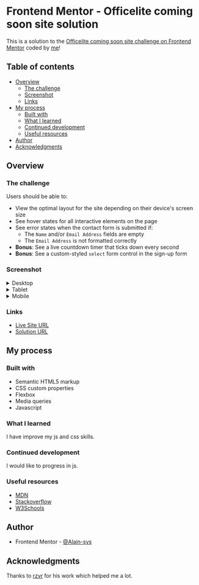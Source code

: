 # Frontend Mentor - Officelite coming soon site solution

This is a solution to the [Officelite coming soon site challenge on Frontend Mentor](https://www.frontendmentor.io/challenges/officelite-coming-soon-site-M4DIPNz8g) coded by [me](https://github.com/Alain-sys)!
## Table of contents

- [Overview](#overview)
  - [The challenge](#the-challenge)
  - [Screenshot](#screenshot)
  - [Links](#links)
- [My process](#my-process)
  - [Built with](#built-with)
  - [What I learned](#what-i-learned)
  - [Continued development](#continued-development)
  - [Useful resources](#useful-resources)
- [Author](#author)
- [Acknowledgments](#acknowledgments)

## Overview

### The challenge

Users should be able to:

- View the optimal layout for the site depending on their device's screen size
- See hover states for all interactive elements on the page
- See error states when the contact form is submitted if:
  - The `Name` and/or `Email Address` fields are empty
  - The `Email Address` is not formatted correctly
- **Bonus**: See a live countdown timer that ticks down every second
- **Bonus**: See a custom-styled `select` form control in the sign-up form

### Screenshot

<details>
  <summary>Desktop</summary>
  <img src="img/Desktop-officelite-coming-soon-site.png" alt=""/>
  <img src="img/Desktop-officelite-coming-soon-site-sign-up.png" alt=""/>
</details>

<details>
  <summary>Tablet</summary>
  <p align="center">
    <img src="img/Tablet-officelite-coming-soon-site.png" alt=""/>
    <br>
    <img src="img/Tablet-officelite-coming-soon-site-sign-up.png" alt=""/>
  </p>
</details>

<details>
  <summary>Mobile</summary>
  <p align="center">
    <img src="img/Mobile-officelite-coming-soon-site.png" alt=""/>
    <img src="img/Mobile-officelite-coming-soon-site-sign-up.png" alt=""/>
  </p>
</details>


### Links

- [Live Site URL](https://alain-sys.github.io/Officelite-coming-soon-site/)
- [Solution URL](https://www.frontendmentor.io/solutions)

## My process

### Built with

- Semantic HTML5 markup
- CSS custom properties
- Flexbox
- Media queries
- Javascript

### What I learned

I have improve my js and css skills.

### Continued development

I would like to progress in js.

### Useful resources

- [MDN](https://developer.mozilla.org/fr/)
- [Stackoverflow](https://stackoverflow.com/) 
- [W3Schools](https://www.w3schools.com/) 

## Author

- Frontend Mentor - [@Alain-sys](https://www.frontendmentor.io/profile/Alain-sys)

## Acknowledgments

Thanks to [rzvr](https://github.com/rzvr) for his work which helped me a lot.
